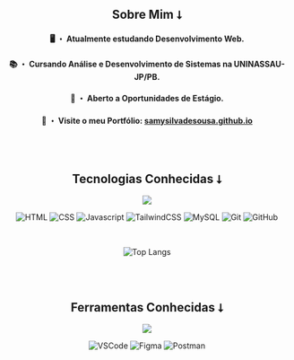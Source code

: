 <div align="center">
  
  ## Sobre Mim ⭣

  <h4>🖥 ・ Atualmente estudando Desenvolvimento Web.</h4>

  <h4>📚 ・ Cursando Análise e Desenvolvimento de Sistemas na UNINASSAU-JP/PB.</h4>

  <h4>💼 ・ Aberto a Oportunidades de Estágio.</h4>

  <h4>🧩 ・ Visite o meu Portfólio: <a href="https://samysilvadesousa.github.io" target="_blank">samysilvadesousa.github.io</a></h4> 

  <br><br>

  ## Tecnologias Conhecidas ⭣

  <img src="https://skillicons.dev/icons?i=html,css,javascript,tailwind,mysql,git,github" />

  ![HTML](https://badgen.net/badge/Label/HTML/E14E1D?icon=icon&label=)
  ![CSS](https://badgen.net/badge/Label/CSS/0277BD?icon=icon&label=)
  ![Javascript](https://badgen.net/badge/Label/Javascript/F0DB4F?icon=icon&label=)
  ![TailwindCSS](https://badgen.net/badge/Label/TailwindCSS/24BBBC?icon=icon&label=)
  ![MySQL](https://badgen.net/badge/Label/MySQL/242938?icon=icon&label=)
  ![Git](https://badgen.net/badge/Label/Git/F03C2E?icon=icon&label=)
  ![GitHub](https://badgen.net/badge/Label/GitHub/242938?icon=icon&label=)

  <br>

  ![Top Langs](https://github-readme-stats.vercel.app/api/top-langs/?username=samysilvadesousa&layout=compact&bg_color=0D1117&text_color=fff&border_radius=10&border_color=262B32&title_color=fff&locale=pt-br)

  <br><br>

  ## Ferramentas Conhecidas ⭣
  <img src="https://skillicons.dev/icons?i=vscode,figma,postman" />

  ![VSCode](https://badgen.net/badge/Label/VSCode/3C99D4?icon=icon&label=)
  ![Figma](https://badgen.net/badge/Label/Figma/A259FF?icon=icon&label=)
  ![Postman](https://badgen.net/badge/Label/Postman/FF6C37?icon=icon&label=)

</div>
